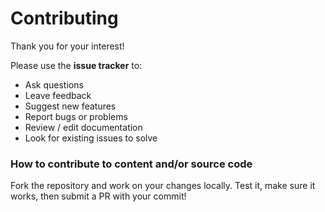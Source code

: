 # Contributing
Thank you for your interest!

Please use the **issue tracker** to:
- Ask questions
- Leave feedback
- Suggest new features
- Report bugs or problems
- Review / edit documentation
- Look for existing issues to solve

### How to contribute to content and/or source code
Fork the repository and work on your changes locally. Test it, make sure it works, then submit a PR with your commit!
